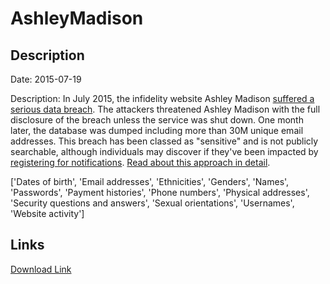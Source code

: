 # AshleyMadison

## Description

Date: 2015-07-19

Description:
In July 2015, the infidelity website Ashley Madison <a href="http://krebsonsecurity.com/2015/07/online-cheating-site-ashleymadison-hacked/" target="_blank" rel="noopener">suffered a serious data breach</a>. The attackers threatened Ashley Madison with the full disclosure of the breach unless the service was shut down. One month later, the database was dumped including more than 30M unique email addresses. This breach has been classed as &quot;sensitive&quot; and is not publicly searchable, although individuals may discover if they've been impacted by <a href="https://haveibeenpwned.com/NotifyMe">registering for notifications</a>. <a href="http://www.troyhunt.com/2015/07/heres-how-im-going-to-handle-ashley.html" target="_blank" rel="noopener">Read about this approach in detail</a>.


['Dates of birth', 'Email addresses', 'Ethnicities', 'Genders', 'Names', 'Passwords', 'Payment histories', 'Phone numbers', 'Physical addresses', 'Security questions and answers', 'Sexual orientations', 'Usernames', 'Website activity']

## Links

[Download Link](https://link-to.net/1229997/685.105634462997/dynamic/?r=aHR0cHM6Ly93d3cubWVkaWFmaXJlLmNvbS92aWV3LzR3WGhUYWlsb29IdzBCYS9hc2hsZXltYWRpc29uLmNvbS9maWxl)